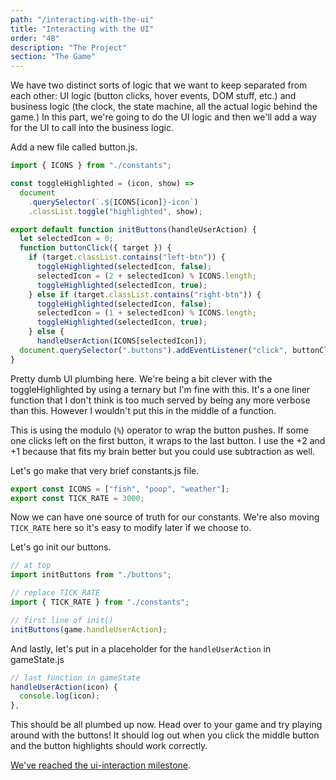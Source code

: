 ```yaml
---
path: "/interacting-with-the-ui"
title: "Interacting with the UI"
order: "4B"
description: "The Project"
section: "The Game"
---
```


We have two distinct sorts of logic that we want to keep separated from each other: UI logic (button clicks, hover events, DOM stuff, etc.) and business logic (the clock, the state machine, all the actual logic behind the game.) In this part, we're going to do the UI logic and then we'll add a way for the UI to call into the business logic.

Add a new file called button.js.

```javascript
import { ICONS } from "./constants";

const toggleHighlighted = (icon, show) =>
  document
    .querySelector(`.${ICONS[icon]}-icon`)
    .classList.toggle("highlighted", show);

export default function initButtons(handleUserAction) {
  let selectedIcon = 0;
  function buttonClick({ target }) {
    if (target.classList.contains("left-btn")) {
      toggleHighlighted(selectedIcon, false);
      selectedIcon = (2 + selectedIcon) % ICONS.length;
      toggleHighlighted(selectedIcon, true);
    } else if (target.classList.contains("right-btn")) {
      toggleHighlighted(selectedIcon, false);
      selectedIcon = (1 + selectedIcon) % ICONS.length;
      toggleHighlighted(selectedIcon, true);
    } else {
      handleUserAction(ICONS[selectedIcon]);
  document.querySelector(".buttons").addEventListener("click", buttonClick);
}
```

Pretty dumb UI plumbing here. We're being a bit clever with the toggleHighlighted by using a ternary but I'm fine with this. It's a one liner function that I don't think is too much served by being any more verbose than this. However I wouldn't put this in the middle of a function.

This is using the modulo (`%`) operator to wrap the button pushes. If some one clicks left on the first button, it wraps to the last button. I use the +2 and +1 because that fits my brain better but you could use subtraction as well.

Let's go make that very brief constants.js file.

```javascript
export const ICONS = ["fish", "poop", "weather"];
export const TICK_RATE = 3000;
```

Now we can have one source of truth for our constants. We're also moving `TICK_RATE` here so it's easy to modify later if we choose to.

Let's go init our buttons.

```javascript
// at top
import initButtons from "./buttons";

// replace TICK_RATE
import { TICK_RATE } from "./constants";

// first line of init()
initButtons(game.handleUserAction);
```

And lastly, let's put in a placeholder for the `handleUserAction` in gameState.js

```javascript
// last function in gameState
handleUserAction(icon) {
  console.log(icon);
},
```

This should be all plumbed up now. Head over to your game and try playing around with the buttons! It should log out when you click the middle button and the button highlights should work correctly.

[We've reached the ui-interaction milestone][ui].

[ui]: https://github.com/btholt/project-files-for-fox-game/tree/master/ui-interaction
